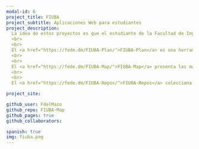 ```yaml
---
modal-id: 6
project_title: FIUBA
project_subtitle: Aplicaciones Web para estudiantes
project_description:
  La idea de estos proyectos es que el estudiante de la Facultad de Ingeniería, Universidad de Buenos Aires, tenga algunas herramientas cómodas para planear sus estudios.
  <br>
  <br>
  El <a href="https://fede.dm/FIUBA-Plan/">FIUBA-Plan</a> es una herramienta para planear el cuatrimestre actual, teniendo en cuenta los horarios semanales de todas las materias.
  <br>
  <br>
  El <a href="https://fede.dm/FIUBA-Map/">FIUBA-Map</a> presenta las materias de todas las carreras en un grafo interactivo, para ver que se puede cursar, cuantos créditos da, etc.
  <br>
  <br>
  El <a href="https://fede.dm/FIUBA-Repos/">FIUBA-Repos</a> colecciona todos los repositorios hechos por distintos estudiantes y los clasifica, para facilidad de búsqueda y encuentro.

project_site:

github_user: FdelMazo
github_repo: FIUBA-Map
github_pages: true
github_collaborators:

spanish: true
img: fiuba.png
---
```

